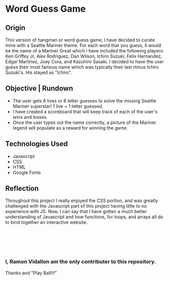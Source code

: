 <h1> Word Guess Game </h1>

<h2> Origin </h2>

<p>  This version of hangman or word guess game, I have decided to curate mine with a Seattle Mariner theme. For each word that you guess, it would be the name of a Mariner Great which I have included the following players: Ken Griffey Jr, Alex Rodriguez, Dan Wilson, Ichiro Suzuki, Felix Hernandez, Edgar Martinez, Joey Cora, and Kazuhiro Sasaki. I decided to have the user guess their most famous name which was typically their last minus Ichiro Suzuki's. His stayed as "Ichiro".</p>

<h2> Objective | Rundown </h2>

<ul>
  <li> The user gets 8 lives or 8 letter guesses to solve the missing Seattle Mariner superstar! 1 live = 1 letter guessed.    </li>
  <li> I have created a scoreboard that will keep track of each of the user's wins and losses. </li>
  <li> Once the user types out the name correctly, a picture of the Mariner legend will populate as a reward for winning the game. </li>
 </ul>
  
<h2> Technologies Used </h2>
<ul>
  <li> Javascript </li>
  <li> CSS </li>
  <li> HTML </li>
  <li> Google Fonts </li>
</ul>

<h2> Reflection </h2>

<p> Throughout this project I really enjoyed the CSS portion, and was greatly challenged with the Javascript part of this project having little to no experience with JS. Now, I can say that I have gotten a much better understanding of Javascript and how functions, for loops, and arrays all do to bind together an interactive website.</p>

<br><br><br><br>

<h3> I, Ramon Vidallon am the only contributer to this repository. </h3>

Thanks and "Play Ball!!!"
